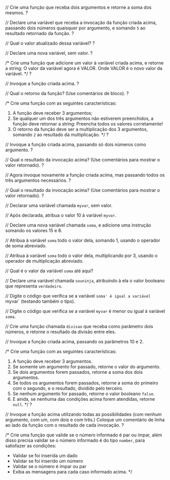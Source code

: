 // Crie uma função que receba dois argumentos e retorne a soma dos mesmos.
?

// Declare uma variável que receba a invocação da função criada acima, 
passando dois números quaisquer por argumento, e somando `5` ao resultado retornado da função.
?

// Qual o valor atualizado dessa variável?
?

// Declare uma nova variável, sem valor.
?

/*
Crie uma função que adicione um valor à variável criada acima, e retorne a string:
O valor da variável agora é VALOR.
Onde VALOR é o novo valor da variável.
*/
?

// Invoque a função criada acima.
?

// Qual o retorno da função? (Use comentários de bloco).
?

/*
Crie uma função com as seguintes características:
1. A função deve receber 3 argumentos;
2. Se qualquer um dos três argumentos não estiverem preenchidos, a função deve retornar a string:
    Preencha todos os valores corretamente!
3. O retorno da função deve ser a multiplicação dos 3 argumentos, somando `2` ao resultado da multiplicação.
*/
?

// Invoque a função criada acima, passando só dois números como argumento.
?

// Qual o resultado da invocação acima? (Use comentários para mostrar o valor retornado).
?

// Agora invoque novamente a função criada acima, mas passando todos os três argumentos necessários.
?

// Qual o resultado da invocação acima? (Use comentários para mostrar o valor retornado).
?

// Declarar uma variável chamada `myvar`, sem valor.

// Após declarada, atribua o valor 10 à variável `myvar`.

// Declare uma nova variável chamada `soma`, e adicione uma instrução somando os valores 15 e 8.

// Atribua à variável `soma` todo o valor dela, somando 1, usando o operador de soma abreviado.

// Atribua à variável `soma` todo o valor dela, multiplicando por 3, usando o operador de multiplicação abreviado.

// Qual é o valor da variável `soma` até aqui?

// Declare uma variável chamada `souninja`, atribuindo à ela o valor booleano que representa `verdadeiro`.

// Digite o código que verifica se a variável `soma' é igual a variável `myvar` (testando também o tipo).

// Digite o código que verifica se a variável `myvar` é menor ou igual à variável `soma`.

// Crie uma função chamada `divisao` que receba como parâmetro dois números, e retorne o resultado da divisão entre eles.

// Invoque a função criada acima, passando os parâmetros 10 e 2.

/*
Crie uma função com as seguintes características:
1. A função deve receber 3 argumentos.
2. Se somente um argumento for passado, retorne o valor do argumento.
3. Se dois argumentos forem passados, retorne a soma dos dois argumentos.
4. Se todos os argumentos forem passados, retorne a soma do primeiro com o segundo, e o resultado, dividido pelo terceiro.
5. Se nenhum argumento for passado, retorne o valor booleano `false`.
6. E ainda, se nenhuma das condições acima forem atendidas, retorne `null`.
*/
?

// Invoque a função acima utilizando todas as possibilidades (com nenhum argumento, com um, com dois e com três.) Coloque um comentário de linha ao lado da função com o resultado de cada invocação.
?

/* Crie uma função que valide se o número informado é par ou ímpar, além disso precisa validar se o 
número informado é do tipo `number`, para satisfazer as condições:
 - Validar se foi inserida um dado
 - Validar se foi inserido um número
 - Validar se o número é ímpar ou par
 - Exiba as mensagens para cada caso informado acima.
 */


